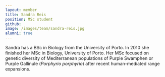 ```yaml
---
layout: member
title: Sandra Reis
position: MSc student
github: 
image: /images/team/sandra-reis.jpg
alumni: true
---
```


Sandra has a BSc in Biology from the University of Porto. In 2010 she finished her MSc in Biology, University of Porto. Her MSc focused on genetic diversity of Mediterranean populations of Purple Swamphen or Purple Gallinule (*Porphyrio porphyrio*) after recent human-mediated range expansions.